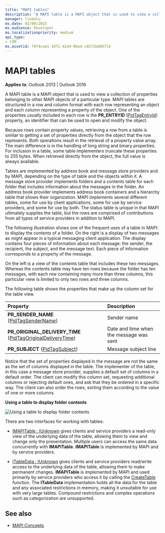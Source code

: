 ```yaml
---
title: "MAPI tables"
description: "A MAPI table is a MAPI object that is used to view a collection of properties belonging to other MAPI objects of a particular type."
manager: lindalu
ms.date: 03/09/2015
ms.audience: Developer
ms.localizationpriority: medium
api_type:
- COM
ms.assetid: 7974cae1-10f1-42e9-8be4-c02f2bd86714
---
```


# MAPI tables
  
**Applies to**: Outlook 2013 | Outlook 2016 
  
A MAPI table is a MAPI object that is used to view a collection of properties belonging to other MAPI objects of a particular type. MAPI tables are structured in a row and column format with each row representing an object and each column representing a property of the object. One of the properties usually included in each row is the **PR_ENTRYID** ([PidTagEntryId](pidtagentryid-canonical-property.md)) property, an identifier that can be used to open and modify the object. 
  
Because rows contain property values, retrieving a row from a table is similar to getting a set of properties directly from the object that the row represents. Both operations result in the retrieval of a property value array. The main difference is in the handling of long string and binary properties. For inclusion in a table, some table implementers truncate these properties to 255 bytes. When retrieved directly from the object, the full value is always available.
  
Tables are implemented by address book and message store providers and by MAPI, depending on the type of table and the objects within it. A message store provider implements folders and a contents table for each folder that includes information about the messages in the folder. An address book provider implements address book containers and a hierarchy table that shows their organization. MAPI implements several different tables, some for use by client applications, some for use by service providers, and some for use by both. The status table is unique in that MAPI ultimately supplies the table, but the rows are comprised of contributions from all types of service providers in addition to MAPI. 
  
The following illustration shows one of the frequent uses of a table in MAPI: to display the contents of a folder. On the right is a display of two messages as might appear in a typical messaging client application. The display contains four pieces of information about each message: the sender, the recipient, the subject, and the message text. Each piece of information corresponds to a property of the message.
  
On the left is a view of the contents table that includes these two messages. Whereas the contents table may have ten rows because the folder has ten messages, with each row containing many more than three columns, this particular view is limited to only two rows and three columns.
  
The following table shows the properties that make up the column set for the table view.
  
|**Property**|**Description**|
|:-----|:-----|
|**PR_SENDER_NAME** ([PidTagSenderName](pidtagsendername-canonical-property.md))  <br/> |Sender name  <br/> |
|**PR_ORIGINAL_DELIVERY_TIME** ([PidTagOriginalDeliveryTime](pidtagoriginaldeliverytime-canonical-property.md))  <br/> |Date and time when the message was sent  <br/> |
|**PR_SUBJECT** ([PidTagSubject](pidtagsubject-canonical-property.md))  <br/> |Message subject line  <br/> |
   
Notice that the set of properties displayed in the message are not the same as the set of columns displayed in the table. The implementer of the table, in this case a message store provider, supplies a default set of columns in a default order. The client can modify this column set, requesting additional columns or rejecting default ones, and ask that they be ordered in a specific way. The client can also order the rows, sorting them according to the value of one or more columns.
  
**Using a table to display folder contents**
  
![Using a table to display folder contents](media/amapi_54.gif "Using a table to display folder contents")
  
There are two interfaces for working with tables:
  
- [IMAPITable : IUnknown](imapitableiunknown.md) gives clients and service providers a read-only view of the underlying data of the table, allowing them to view and change only the presentation. Multiple users can access the same data concurrently with **IMAPITable**. **IMAPITable** is implemented by MAPI and by service providers. 
    
- [ITableData : IUnknown](itabledataiunknown.md) gives clients and service providers read/write access to the underlying data of the table, allowing them to make permanent changes. **IMAPITable** is implemented by MAPI and used primarily by service providers who access it by calling the [CreateTable](createtable.md) function. The **ITableData** implementation holds all the data for the table and any associated restrictions in memory, making it unsuitable for use with very large tables. Compound restrictions and complex operations such as categorization are unsupported. 
    
## See also

- [MAPI Concepts](mapi-concepts.md)

